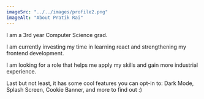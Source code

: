 ```yaml
---
imageSrc: "../../images/profile2.png"
imageAlt: "About Pratik Rai"
---
```


I am a 3rd year Computer Science grad.

I am currently investing my time in learning react and strengthening my frontend development.

I am looking for a role that helps me apply my skills and gain more industrial experience.

Last but not least, it has some cool features you can opt-in to: Dark Mode, Splash Screen, Cookie Banner, and more to find out :)


<!-- https://raiipratik.hashnode.dev/interval-interval-leetcode-solution -->